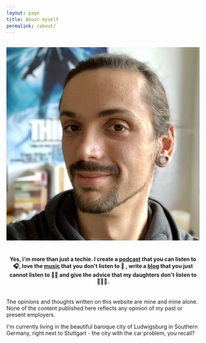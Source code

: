 ```yaml
---
layout: page
title: About myself
permalink: /about/
---
```


<br />
<div align="center">
    <img class="author-image" src="/assets/flowinho.jpg">
    <br />
    <br />
    <h4>Yes, i'm more than just a techie. I create a <a href="https://audiodump.de/">podcast</a> that you can listen to 🎧, love the <a href="https://soundcloud.com/flowinhosmusic/">music</a> that you don't listen to 🙉 , write a <a href="https://flowinho.github.io">blog</a> that you just cannot listen to ✍🏻 and give the advice that my daughters don't listen to 🤦🏻‍♂️.</h4>
    <br />
</div>

<div class="note">
    <span>
    The opinions and thoughts written on this website are mine and mine alone. None of the content published here reflects any opinion of my past or present employers. 
    </span>
</div>

I'm currently living in the beautiful baroque city of Ludwigsburg in Southern Germany, right next to Stuttgart - the city with the car problem, you recall?
